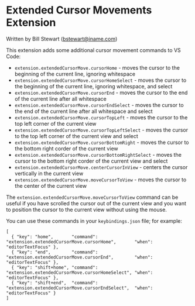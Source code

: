 # Extended Cursor Movements Extension

Written by Bill Stewart (bstewart@iname.com)

This extension adds some additional cursor movement commands to VS Code:

* `extension.extendedCursorMove.cursorHome` - moves the cursor to the beginning of the current line, ignoring whitespace
* `extension.extendedCursorMove.cursorHomeSelect` - moves the cursor to the beginning of the current line, ignoring whitespace, and select
* `extension.extendedCursorMove.cursorEnd` - moves the cursor to the end of the current line after all whitespace
* `extension.extendedCursorMove.cursorEndSelect` - moves the cursor to the end of the current line after all whitespace and select
* `extension.extendedCursorMove.cursorTopLeft` - moves the cursor to the top left corner of the current view
* `extension.extendedCursorMove.cursorTopLeftSelect` - moves the cursor to the top left corner of the current view and select
* `extension.extendedCursorMove.cursorBottomRight` - moves the cursor to the bottom right corder of the current view
* `extension.extendedCursorMove.cursorBottomRightSelect` - moves the cursor to the bottom right corder of the current view and select
* `extension.extendedCursorMove.centerCursorInView` - centers the cursor vertically in the current view
* `extension.extendedCursorMove.moveCursorToView` - moves the cursor to the center of the current view

The `extension.extendedCursorMove.moveCursorToView` command can be useful if
you have scrolled the cursor out of the current view and you want to position
the cursor to the current view without using the mouse.

You can use these commands in your `keybindings.json` file; for example:

    [
      { "key": "home",       "command": "extension.extendedCursorMove.cursorHome",       "when": "editorTextFocus" },
      { "key": "end",        "command": "extension.extendedCursorMove.cursorEnd",        "when": "editorTextFocus" },
      { "key": "shift+home", "command": "extension.extendedCursorMove.cursorHomeSelect", "when": "editorTextFocus" },
      { "key": "shift+end",  "command": "extension.extendedCursorMove.cursorEndSelect",  "when": "editorTextFocus" }
    ]